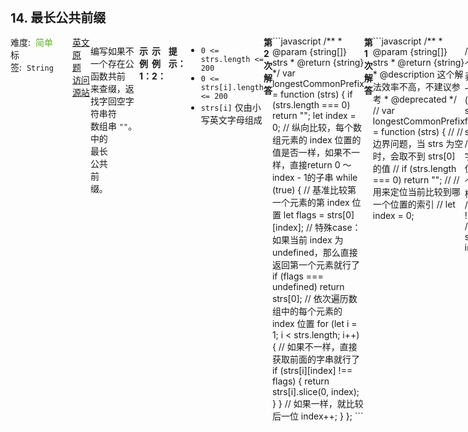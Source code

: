 <div style="font-size: 20px; margin-bottom: 15px; font-weight: bold;">14. 最长公共前缀</div>
<div style="display: flex; font-size: 14px; justify-content: space-between;"><div><span style="margin-right: 30px;">难度:&nbsp;&nbsp;<label style="color: rgb(90, 183, 38);">简单</label></span><span style="margin-right: 30px;">标签:&nbsp;&nbsp;<code>String</code></span></div><div><span style="margin-right: 15px;"><a href="https://leetcode.com/problems/longest-common-prefix/">英文原题</a></span><span><a href="https://leetcode-cn.com/problems/longest-common-prefix/">访问源站</a></span></div>
<hr style="height: 1px; margin: 1em 0px;" />
<p>编写一个函数来查找字符串数组中的最长公共前缀。</p>

<p>如果不存在公共前缀，返回空字符串 <code>""</code>。</p>

<p> </p>

<p><strong>示例 1：</strong></p>

<pre>
<strong>输入：</strong>strs = ["flower","flow","flight"]
<strong>输出：</strong>"fl"
</pre>

<p><strong>示例 2：</strong></p>

<pre>
<strong>输入：</strong>strs = ["dog","racecar","car"]
<strong>输出：</strong>""
<strong>解释：</strong>输入不存在公共前缀。</pre>

<p> </p>

<p><strong>提示：</strong></p>

<ul>
	<li><code>0 &lt;= strs.length &lt;= 200</code></li>
	<li><code>0 &lt;= strs[i].length &lt;= 200</code></li>
	<li><code>strs[i]</code> 仅由小写英文字母组成</li>
</ul>

<hr style="height: 1px; margin: 1em 0px;" />
<strong>第2次解答</strong>
```javascript
/**
 * @param {string[]} strs
 * @return {string}
 */
var longestCommonPrefix = function (strs) {
  if (strs.length === 0) return "";
  let index = 0;
  // 纵向比较，每个数组元素的 index 位置的值是否一样，如果不一样，直接return 0 ～ index - 1的子串
  while (true) {
    // 基准比较第一个元素的第 index 位置
    let flags = strs[0][index];
    // 特殊case：如果当前 index 为 undefined，那么直接返回第一个元素就行了
    if (flags === undefined) return strs[0];
    // 依次遍历数组中的每个元素的 index 位置
    for (let i = 1; i < strs.length; i++) {
      // 如果不一样，直接获取前面的字串就行了
      if (strs[i][index] !== flags) {
        return strs[i].slice(0, index);
      }
    }
    // 如果一样，就比较后一位
    index++;
  }
};
```
<hr style="height: 1px; margin: 1em 0px;" />
<strong>第1次解答</strong>
```javascript
/**
 * @param {string[]} strs
 * @return {string}
 * @description 这个解法效率不高，不建议参考
 * @deprecated
 */
// var longestCommonPrefix = function (strs) {
//   // 边界问题，当 strs 为空时，会取不到 strs[0] 的值
//   if (strs.length === 0) return "";
//   // 用来定位当前比较到哪一个位置的索引
//   let index = 0;

//   // 终止条件：第一个元素全部走完，就表示最长子串就是第一个元素
//   while (index !== strs[0].length) {
//     for (let i = 0; i < strs.length; i++) {
//       // 依次遍历每一个字符串的当前 index 位置的值是否和第一个元素相同位置一样，不一样就返回了
//       if (strs[0][index] !== strs[i][index]) {
//         return strs[0].substring(0, index);
//       }
//     }

//     index++;
//   }
//   return strs[0];
// };

/**
 * @param {string[]} strs
 * @return {string}
 */
var longestCommonPrefix = function (strs) {
  // 边界问题，当 strs 为空时，会取不到 strs[0] 的值
  if (strs.length === 0) return "";
  // 优化点：可以获取长度最短的字符串，减少后续遍历次数
  const minLength = Math.min(...strs.map((item) => item.length));
  // 用来存放临时公共前缀
  let str = "";

  // 第一层循环用来遍历定位公共前缀
  for (let i = 0; i < minLength; i++) {
    // 第二层循环用来查看每个字符串是否符合当前的公共前缀
    for (let j = 1; j < strs.length; j++) {
      // 如果不符合，就直接返回了
      if (strs[j][i] !== strs[0][i]) {
        return str;
      }
    }
    // 如果符合，就更新公共前缀
    str += strs[0][i];
  }
  return str;
};

```